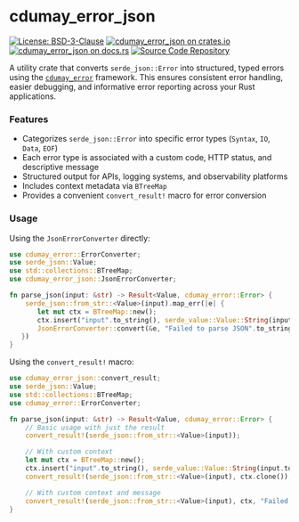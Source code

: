 # cdumay_error_json

[![License: BSD-3-Clause](https://img.shields.io/badge/license-BSD--3--Clause-blue)](./LICENSE)
[![cdumay_error_json on crates.io](https://img.shields.io/crates/v/cdumay_error_json)](https://crates.io/crates/cdumay_error_json)
[![cdumay_error_json on docs.rs](https://docs.rs/cdumay_error_json/badge.svg)](https://docs.rs/cdumay_error_json)
[![Source Code Repository](https://img.shields.io/badge/Code-On%20GitHub-blue?logo=GitHub)](https://github.com/cdumay/cdumay_error_json)

A utility crate that converts `serde_json::Error` into structured, typed errors using the [`cdumay_error`](https://docs.rs/cdumay-error/) framework. This ensures consistent error handling, easier debugging, and informative error reporting across your Rust applications.

### Features

- Categorizes `serde_json::Error` into specific error types (`Syntax`, `IO`, `Data`, `EOF`)
- Each error type is associated with a custom code, HTTP status, and descriptive message
- Structured output for APIs, logging systems, and observability platforms
- Includes context metadata via `BTreeMap`
- Provides a convenient `convert_result!` macro for error conversion

### Usage

Using the `JsonErrorConverter` directly:
```rust
use cdumay_error::ErrorConverter;
use serde_json::Value;
use std::collections::BTreeMap;
use cdumay_error_json::JsonErrorConverter;

fn parse_json(input: &str) -> Result<Value, cdumay_error::Error> {
    serde_json::from_str::<Value>(input).map_err(|e| {
       let mut ctx = BTreeMap::new();
       ctx.insert("input".to_string(), serde_value::Value::String(input.to_string()));
       JsonErrorConverter::convert(&e, "Failed to parse JSON".to_string(), ctx)
   })
}
```

Using the `convert_result!` macro:
```rust
use cdumay_error_json::convert_result;
use serde_json::Value;
use std::collections::BTreeMap;
use cdumay_error::ErrorConverter;

fn parse_json(input: &str) -> Result<Value, cdumay_error::Error> {
    // Basic usage with just the result
    convert_result!(serde_json::from_str::<Value>(input));

    // With custom context
    let mut ctx = BTreeMap::new();
    ctx.insert("input".to_string(), serde_value::Value::String(input.to_string()));
    convert_result!(serde_json::from_str::<Value>(input), ctx.clone());

    // With custom context and message
    convert_result!(serde_json::from_str::<Value>(input), ctx, "Failed to parse JSON")
}
```
